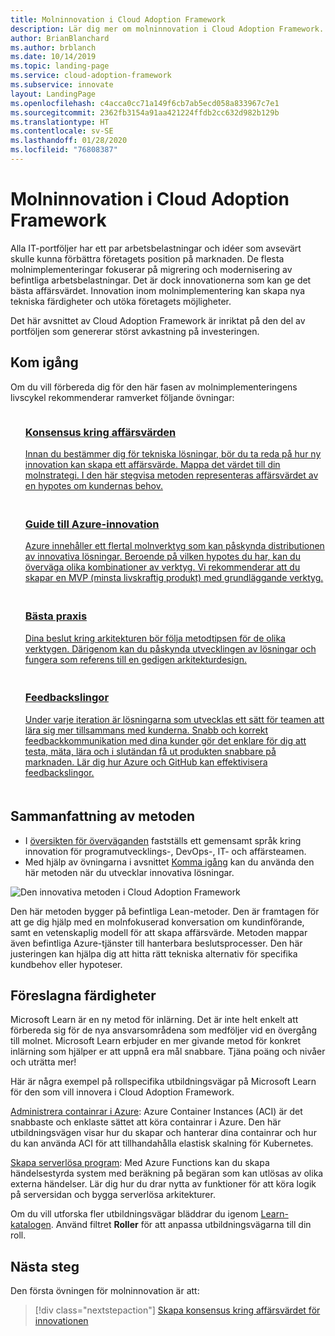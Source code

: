 ```yaml
---
title: Molninnovation i Cloud Adoption Framework
description: Lär dig mer om molninnovation i Cloud Adoption Framework.
author: BrianBlanchard
ms.author: brblanch
ms.date: 10/14/2019
ms.topic: landing-page
ms.service: cloud-adoption-framework
ms.subservice: innovate
layout: LandingPage
ms.openlocfilehash: c4acca0cc71a149f6cb7ab5ecd058a833967c7e1
ms.sourcegitcommit: 2362fb3154a91aa421224ffdb2cc632d982b129b
ms.translationtype: HT
ms.contentlocale: sv-SE
ms.lasthandoff: 01/28/2020
ms.locfileid: "76808387"
---
```

# <a name="cloud-innovation-in-the-cloud-adoption-framework"></a>Molninnovation i Cloud Adoption Framework

Alla IT-portföljer har ett par arbetsbelastningar och idéer som avsevärt skulle kunna förbättra företagets position på marknaden. De flesta molnimplementeringar fokuserar på migrering och modernisering av befintliga arbetsbelastningar. Det är dock innovationerna som kan ge det bästa affärsvärdet. Innovation inom molnimplementering kan skapa nya tekniska färdigheter och utöka företagets möjligheter.

Det här avsnittet av Cloud Adoption Framework är inriktat på den del av portföljen som genererar störst avkastning på investeringen.

## <a name="get-started"></a>Kom igång

Om du vill förbereda dig för den här fasen av molnimplementeringens livscykel rekommenderar ramverket följande övningar:

<!-- markdownlint-disable MD033 -->

<ul class="panelContent cardsF">
    <li style="display: flex; flex-direction: column;">
        <a href="./business-value.md">
            <div class="cardSize">
                <div class="cardPadding" style="padding-bottom:10px;">
                    <div class="card" style="padding-bottom:10px;">
                        <div class="cardImageOuter">
                            <div class="cardImage">
                                <img alt="" src="../_images/icons/1.png" data-linktype="external">
                            </div>
                        </div>
                        <div class="cardText" style="padding-left:0px;">
                            <h3>Konsensus kring affärsvärden</h3>
Innan du bestämmer dig för tekniska lösningar, bör du ta reda på hur ny innovation kan skapa ett affärsvärde. Mappa det värdet till din molnstrategi. I den här stegvisa metoden representeras affärsvärdet av en hypotes om kundernas behov.
                        </div>
                    </div>
                </div>
            </div>
        </a>
    </li>
    <li style="display: flex; flex-direction: column;">
        <a href="./innovation-guide/index.md">
            <div class="cardSize">
                <div class="cardPadding" style="padding-bottom:10px;">
                    <div class="card" style="padding-bottom:10px;">
                        <div class="cardImageOuter">
                            <div class="cardImage">
                                <img alt="" src="../_images/icons/2.png" data-linktype="external">
                            </div>
                        </div>
                        <div class="cardText" style="padding-left:0px;">
                            <h3>Guide till Azure-innovation</h3>
Azure innehåller ett flertal molnverktyg som kan påskynda distributionen av innovativa lösningar. Beroende på vilken hypotes du har, kan du överväga olika kombinationer av verktyg. Vi rekommenderar att du skapar en MVP (minsta livskraftig produkt) med grundläggande verktyg.
                        </div>
                    </div>
                </div>
            </div>
        </a>
    </li>
    <li style="display: flex; flex-direction: column;">
        <a href="./best-practices/index.md">
            <div class="cardSize">
                <div class="cardPadding" style="padding-bottom:10px;">
                    <div class="card" style="padding-bottom:10px;">
                        <div class="cardImageOuter">
                            <div class="cardImage">
                                <img alt="" src="../_images/icons/3.png" data-linktype="external">
                            </div>
                        </div>
                        <div class="cardText" style="padding-left:0px;">
                            <h3>Bästa praxis</h3>
Dina beslut kring arkitekturen bör följa metodtipsen för de olika verktygen. Därigenom kan du påskynda utvecklingen av lösningar och fungera som referens till en gedigen arkitekturdesign.
                        </div>
                    </div>
                </div>
            </div>
        </a>
    </li>
    <li style="display: flex; flex-direction: column;">
        <a href="./considerations/adoption.md">
            <div class="cardSize">
                <div class="cardPadding" style="padding-bottom:10px;">
                    <div class="card" style="padding-bottom:10px;">
                        <div class="cardImageOuter">
                            <div class="cardImage">
                                <img alt="" src="../_images/icons/4.png" data-linktype="external">
                            </div>
                        </div>
                        <div class="cardText" style="padding-left:0px;">
                            <h3>Feedbackslingor</h3>
Under varje iteration är lösningarna som utvecklas ett sätt för teamen att lära sig mer tillsammans med kunderna. Snabb och korrekt feedbackkommunikation med dina kunder gör det enklare för dig att testa, mäta, lära och i slutändan få ut produkten snabbare på marknaden. Lär dig hur Azure och GitHub kan effektivisera feedbackslingor.
                        </div>
                    </div>
                </div>
            </div>
        </a>
    </li>
</ul>
<!-- markdownlint-enable MD033 -->

## <a name="methodology-summary"></a>Sammanfattning av metoden

- I [översikten för överväganden](./considerations/index.md) fastställs ett gemensamt språk kring innovation för programutvecklings-, DevOps-, IT- och affärsteamen.
- Med hjälp av övningarna i avsnittet [Komma igång](#get-started) kan du använda den här metoden när du utvecklar innovativa lösningar.

![Den innovativa metoden i Cloud Adoption Framework](../_images/innovate/innovate-methodology.png)

Den här metoden bygger på befintliga Lean-metoder. Den är framtagen för att ge dig hjälp med en molnfokuserad konversation om kundinförande, samt en vetenskaplig modell för att skapa affärsvärde. Metoden mappar även befintliga Azure-tjänster till hanterbara beslutsprocesser. Den här justeringen kan hjälpa dig att hitta rätt tekniska alternativ för specifika kundbehov eller hypoteser.

## <a name="suggested-skills"></a>Föreslagna färdigheter

Microsoft Learn är en ny metod för inlärning. Det är inte helt enkelt att förbereda sig för de nya ansvarsområdena som medföljer vid en övergång till molnet. Microsoft Learn erbjuder en mer givande metod för konkret inlärning som hjälper er att uppnå era mål snabbare. Tjäna poäng och nivåer och uträtta mer!

Här är några exempel på rollspecifika utbildningsvägar på Microsoft Learn för den som vill innovera i Cloud Adoption Framework.

[Administrera containrar i Azure](https://docs.microsoft.com/learn/paths/administer-containers-in-azure): Azure Container Instances (ACI) är det snabbaste och enklaste sättet att köra containrar i Azure. Den här utbildningsvägen visar hur du skapar och hanterar dina containrar och hur du kan använda ACI för att tillhandahålla elastisk skalning för Kubernetes.

[Skapa serverlösa program](https://docs.microsoft.com/learn/paths/create-serverless-applications): Med Azure Functions kan du skapa händelsestyrda system med beräkning på begäran som kan utlösas av olika externa händelser. Lär dig hur du drar nytta av funktioner för att köra logik på serversidan och bygga serverlösa arkitekturer.

Om du vill utforska fler utbildningsvägar bläddrar du igenom [Learn-katalogen](/learn/browse). Använd filtret **Roller** för att anpassa utbildningsvägarna till din roll.

## <a name="next-steps"></a>Nästa steg

Den första övningen för molninnovation är att:
> [!div class="nextstepaction"]
> [Skapa konsensus kring affärsvärdet för innovationen](./business-value.md)
